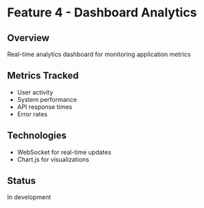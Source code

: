 # Feature 4 - Dashboard Analytics

## Overview
Real-time analytics dashboard for monitoring application metrics

## Metrics Tracked
- User activity
- System performance
- API response times
- Error rates

## Technologies
- WebSocket for real-time updates
- Chart.js for visualizations

## Status
In development